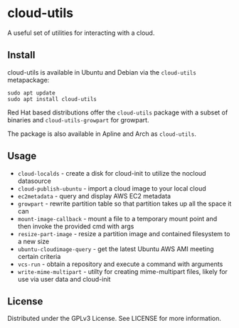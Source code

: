 # cloud-utils

A useful set of utilities for interacting with a cloud.

## Install

cloud-utils is available in Ubuntu and Debian via the `cloud-utils` metapackage:

```shell
sudo apt update
sudo apt install cloud-utils
```

Red Hat based distributions offer the `cloud-utils` package with a subset of binaries and `cloud-utils-growpart` for growpart.

The package is also available in Apline and Arch as `cloud-utils`.

## Usage

* `cloud-localds` - create a disk for cloud-init to utilize the nocloud datasource
* `cloud-publish-ubuntu` - import a cloud image to your local cloud
* `ec2metadata` - query and display AWS EC2 metadata
* `growpart` - rewrite partition table so that partition takes up all the space it can
* `mount-image-callback` - mount a file to a temporary mount point and then invoke the provided cmd with args
* `resize-part-image` - resize a partition image and contained filesystem to a new size
* `ubuntu-cloudimage-query` - get the latest Ubuntu AWS AMI meeting certain criteria
* `vcs-run` - obtain a repository and execute a command with arguments
* `write-mime-multipart` - utilty for creating mime-multipart files, likely for use via user data and cloud-init

## License

Distributed under the GPLv3 License. See LICENSE for more information.
